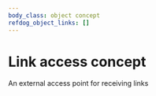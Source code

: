```yaml
---
body_class: object concept
refdog_object_links: []
---
```


# Link access concept

<section>

An external access point for receiving links

</section>
